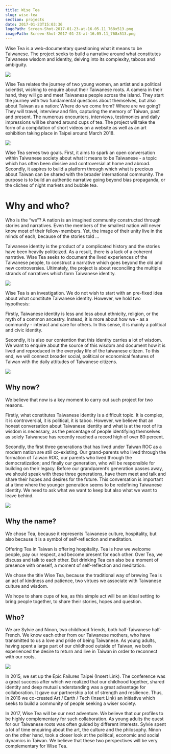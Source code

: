 ```yaml
---
title: Wise Tea
slug: wise-tea
section: projects
date: 2017-01-23T15:03:36
logoPath: Screen-Shot-2017-01-23-at-16.05.11_768x513.png
imagePath: Screen-Shot-2017-01-23-at-16.05.11_768x513.png
---
```


Wise Tea is a web-documentary questioning what it means to be Taiwanese. The project seeks to build a narrative around what constitutes Taiwanese wisdom and identity, delving into its complexity, taboos and ambiguity.

<img src="/images/Screen-Shot-2017-01-23-at-16.05.11_768x513.png">

Wise Tea relates the journey of two young women, an artist and a political scientist,  wishing to enquire about their Taiwanese roots. A camera in their hand, they will go and meet Taiwanese people across the island. They start the journey with two fundamental questions about themselves, but also about Taiwan as a nation: Where do we come from?  Where are we going? They will travel, interview and film, capturing the memory of Taiwan, past and present. The numerous encounters, interviews, testimonies and daily impressions will be shared around cups of tea. The project will take the form of  a compilation of short videos on a website as well as an art exhibition taking place in Taipei around March 2018.

<img src="/images/6-2_768x1024.jpg">


Wise Tea serves two goals. First, it aims to spark an open conversation within Taiwanese society about what it means to be Taiwanese - a topic which has often been divisive and controversial at home and abroad. Secondly, it aspires to build a platform through which what is precious about Taiwan can be shared with the broader international community. The purpose is to build an authentic narrative going beyond bias propaganda, or the cliches of night markets and bubble tea.

<h1>Why and who?</h1>

Who is the “we”?  A nation is an  imagined community constructed through stories and narratives.  Even the members of the smallest nation will never know most of their fellow-members. Yet, the image of their unity live in the minds of each, because of the stories told …

Taiwanese identity is the product of a complicated history and the stories have been heavily politicized. As a result, there is a lack of a coherent narrative. Wise Tea seeks to document the lived experiences of the Taiwanese people, to construct a narrative which goes beyond the old and new controversies. Ultimately, the project is  about reconciling the multiple strands of narratives which form Taiwanese identity.

<img src="/images/11_768x576.jpg">

Wise Tea is an investigation. We do not wish to start with an pre-fixed idea about what constitute Taiwanese identity. However, we hold two hypothesis:

Firstly, Taiwanese identity is less and less about ethnicity, religion, or the myth of a common ancestry. Instead, it is more about how we - as a community - interact and care for others. In this sense, it is mainly a political and civic identity.

Secondly, it is also our contention that this identity carries a lot of wisdom. We want to enquire about the source of this wisdom and document how it is lived and reproduced in the everyday life of the taiwanese citizen. To this end, we will connect broader social, political or economical features of Taiwan with the daily attitudes of Taiwanese citizens.

<img src="/images/65_768x1024.jpg">

## Why now?

We believe that now is a key moment to carry out such project for two reasons.

Firstly, what constitutes Taiwanese identity is a difficult topic. It is complex, it is controversial, it is political, it is taboo. However, we believe that an honest conversation about Taiwanese identity and what is at the root of its wisdom is necessary, as the percentage of people identifying themselves as solely Taiwanese has recently reached a record high of over 80 percent.

Secondly, the first three generations that has lived under Taiwan ROC as a modern nation are still co-existing. Our grand-parents who lived through the formation of Taiwan ROC, our parents who lived through the democratization; and finally our generation, who will be responsible for building on their legacy. Before our grandparent’s generation passes away, we should speak with these three generations, have them meet and talk and share their hopes and desires for the future. This conversation is important at a time where the younger generation seems to be redefining Taiwanese identity. We need to ask what we want to keep but also what we want to leave behind.

<img src="/images/30_768x576.jpg">

## Why the name?

We chose Tea, because it represents Taiwanese culture, hospitality, but also because it is a symbol of self-reflection and meditation.

Offering Tea in Taiwan is offering hospitality.  Tea is how we welcome people, pay our respect, and become present for each other. Over Tea, we discuss and talk to each other.
But drinking Tea can also be a moment of presence with oneself, a moment of self-reflection and meditation.

We chose the title Wise Tea, because the traditional way of brewing Tea is an act of kindness and patience, two virtues we associate with Taiwanese culture and wisdom.

We hope to share cups of tea, as this simple act will be an ideal setting to bring people together, to share their stories, hopes and question.

## Who?

We are Sylvie and Ninon, two childhood friends, both half-Taiwanese half-French. We know each other from our Taiwanese mothers, who have transmitted to us a love and pride of being Taiwanese. As young adults, having spent a large part of our childhood outside of Taiwan, we both experienced the desire to return and live in Taiwan in order to reconnect with our roots.

<img src="/images/22086_10207122423169637_8978291049271836355_n_615x960.jpg">

In 2015, we set up the Epic Failures Taipei (Insert Link). The conference was a great success after which we realized that our childhood together, shared identity and deep mutual understanding was a great advantage for collaboration. It gave our partnership a lot of strength and resilience. Thus, in 2016 we co-created Art / Earth / Tech (Insert Link) an initiative which seeks to build a community of people seeking a wiser society.

In 2017, Wise Tea will be our next adventure. We believe that our profiles to be highly complementary for such collaboration. As young adults the quest for our Taiwanese roots was often guided by different interests. Sylvie spent a lot of time enquiring about the art, the culture and the philosophy.  Ninon on the other hand, took a closer look at the political, economic and social dynamics in Taiwan.  We believe that these two perspectives will be very complementary for Wise Tea.
